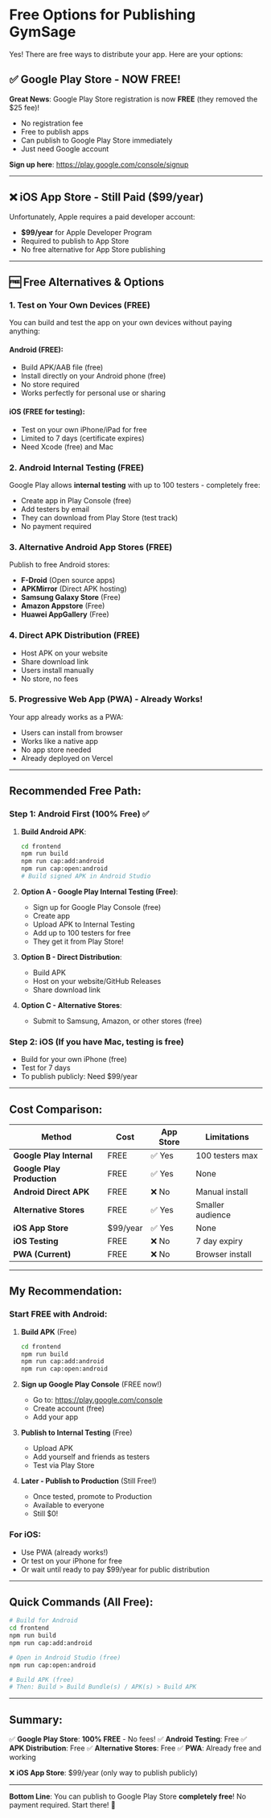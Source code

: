 # Free Options for Publishing GymSage

Yes! There are free ways to distribute your app. Here are your options:

## ✅ Google Play Store - NOW FREE!

**Great News**: Google Play Store registration is now **FREE** (they removed the $25 fee)!

- No registration fee
- Free to publish apps
- Can publish to Google Play Store immediately
- Just need Google account

**Sign up here**: https://play.google.com/console/signup

---

## ❌ iOS App Store - Still Paid ($99/year)

Unfortunately, Apple requires a paid developer account:
- **$99/year** for Apple Developer Program
- Required to publish to App Store
- No free alternative for App Store publishing

---

## 🆓 Free Alternatives & Options

### 1. **Test on Your Own Devices (FREE)**

You can build and test the app on your own devices without paying anything:

#### Android (FREE):
- Build APK/AAB file (free)
- Install directly on your Android phone (free)
- No store required
- Works perfectly for personal use or sharing

#### iOS (FREE for testing):
- Test on your own iPhone/iPad for free
- Limited to 7 days (certificate expires)
- Need Xcode (free) and Mac

### 2. **Android Internal Testing (FREE)**

Google Play allows **internal testing** with up to 100 testers - completely free:
- Create app in Play Console (free)
- Add testers by email
- They can download from Play Store (test track)
- No payment required

### 3. **Alternative Android App Stores (FREE)**

Publish to free Android stores:
- **F-Droid** (Open source apps)
- **APKMirror** (Direct APK hosting)
- **Samsung Galaxy Store** (Free)
- **Amazon Appstore** (Free)
- **Huawei AppGallery** (Free)

### 4. **Direct APK Distribution (FREE)**

- Host APK on your website
- Share download link
- Users install manually
- No store, no fees

### 5. **Progressive Web App (PWA) - Already Works!**

Your app already works as a PWA:
- Users can install from browser
- Works like a native app
- No app store needed
- Already deployed on Vercel

---

## Recommended Free Path:

### Step 1: Android First (100% Free) ✅

1. **Build Android APK**:
   ```bash
   cd frontend
   npm run build
   npm run cap:add:android
   npm run cap:open:android
   # Build signed APK in Android Studio
   ```

2. **Option A - Google Play Internal Testing (Free)**:
   - Sign up for Google Play Console (free)
   - Create app
   - Upload APK to Internal Testing
   - Add up to 100 testers for free
   - They get it from Play Store!

3. **Option B - Direct Distribution**:
   - Build APK
   - Host on your website/GitHub Releases
   - Share download link

4. **Option C - Alternative Stores**:
   - Submit to Samsung, Amazon, or other stores (free)

### Step 2: iOS (If you have Mac, testing is free)

- Build for your own iPhone (free)
- Test for 7 days
- To publish publicly: Need $99/year

---

## Cost Comparison:

| Method | Cost | App Store | Limitations |
|--------|------|-----------|-------------|
| **Google Play Internal** | FREE | ✅ Yes | 100 testers max |
| **Google Play Production** | FREE | ✅ Yes | None |
| **Android Direct APK** | FREE | ❌ No | Manual install |
| **Alternative Stores** | FREE | ✅ Yes | Smaller audience |
| **iOS App Store** | $99/year | ✅ Yes | None |
| **iOS Testing** | FREE | ❌ No | 7 day expiry |
| **PWA (Current)** | FREE | ❌ No | Browser install |

---

## My Recommendation:

### Start FREE with Android:

1. **Build APK** (Free)
   ```bash
   cd frontend
   npm run build
   npm run cap:add:android
   npm run cap:open:android
   ```

2. **Sign up Google Play Console** (FREE now!)
   - Go to: https://play.google.com/console
   - Create account (free)
   - Add your app

3. **Publish to Internal Testing** (Free)
   - Upload APK
   - Add yourself and friends as testers
   - Test via Play Store

4. **Later - Publish to Production** (Still Free!)
   - Once tested, promote to Production
   - Available to everyone
   - Still $0!

### For iOS:
- Use PWA (already works!)
- Or test on your iPhone for free
- Or wait until ready to pay $99/year for public distribution

---

## Quick Commands (All Free):

```bash
# Build for Android
cd frontend
npm run build
npm run cap:add:android

# Open in Android Studio (free)
npm run cap:open:android

# Build APK (free)
# Then: Build > Build Bundle(s) / APK(s) > Build APK
```

---

## Summary:

✅ **Google Play Store**: **100% FREE** - No fees!
✅ **Android Testing**: Free
✅ **APK Distribution**: Free
✅ **Alternative Stores**: Free
✅ **PWA**: Already free and working

❌ **iOS App Store**: $99/year (only way to publish publicly)

---

**Bottom Line**: You can publish to Google Play Store **completely free**! No payment required. Start there! 🚀

